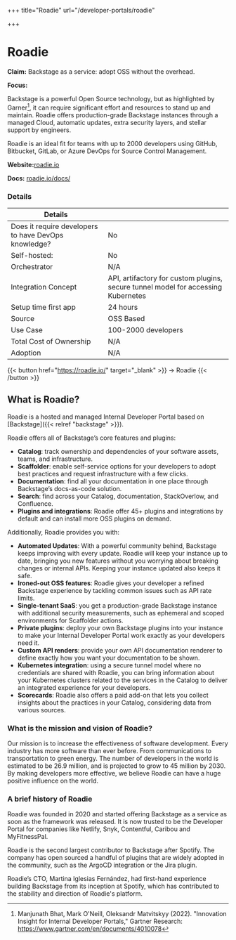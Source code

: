 +++
title="Roadie"
url="/developer-portals/roadie"

+++

# Roadie

**Claim:** Backstage as a service: adopt OSS without the overhead.

**Focus:** 

Backstage is a powerful Open Source technology, but as highlighted by Garner[^1], it can require significant effort and resources to stand up and maintain. Roadie offers production-grade Backstage instances through a managed Cloud, automatic updates, extra security layers, and stellar support by engineers. 

Roadie is an ideal fit for teams with up to 2000 developers using GitHub, Bitbucket, GitLab, or Azure DevOps for Source Control Management.

**Website:**[roadie.io](https://roadie.io/)

**Docs:** [roadie.io/docs/](https://roadie.io/docs/)


### Details

| Details |  |
| --- | --- |
| Does it require developers to have DevOps knowledge? | No |
| Self-hosted: | No |
| Orchestrator | N/A |
| Integration Concept | API, artifactory for custom plugins, secure tunnel model for accessing Kubernetes |
| Setup time first app | 24 hours |
| Source | OSS Based |
| Use Case | 100-2000 developers |
| Total Cost of Ownership | N/A |
| Adoption | N/A |

{{< button href="https://roadie.io/" target="_blank" >}}
-> Roadie
{{< /button >}}  

What is Roadie?
---------------------

Roadie is a hosted and managed Internal Developer Portal based on [Backstage]({{< relref "backstage" >}}).

Roadie offers all of Backstage’s core features and plugins:

- **Catalog**: track ownership and dependencies of your software assets, teams, and infrastructure.
- **Scaffolder**: enable self-service options for your developers to adopt best practices and request infrastructure with a few clicks.
- **Documentation**: find all your documentation in one place through Backstage’s docs-as-code solution.
- **Search**: find across your Catalog, documentation, StackOverlow, and Confluence.
- **Plugins and integrations**: Roadie offer 45+ plugins and integrations by default and can install more OSS plugins on demand.

Additionally, Roadie provides you with:

- **Automated Updates**: With a powerful community behind, Backstage keeps improving with every update. Roadie will keep your instance up to date, bringing you new features without you worrying about breaking changes or internal APIs. Keeping your instance updated also keeps it safe.
- **Ironed-out OSS features**: Roadie gives your developer a refined Backstage experience by tackling common issues such as API rate limits.
- **Single-tenant SaaS**: you get a production-grade Backstage instance with additional security measurements, such as ephemeral and scoped environments for Scaffolder actions.
- **Private plugins**: deploy your own Backstage plugins into your instance to make your Internal Developer Portal work exactly as your developers need it.
- **Custom API renders**: provide your own API documentation renderer to define exactly how you want your documentation to be shown.
- **Kubernetes integration**: using a secure tunnel model where no credentials are shared with Roadie, you can bring information about your Kubernetes clusters related to the services in the Catalog to deliver an integrated experience for your developers.
- **Scorecards**: Roadie also offers a paid add-on that lets you collect insights about the practices in your Catalog, considering data from various sources.


### What is the mission and vision of Roadie?

Our mission is to increase the effectiveness of software development. Every industry has more software than ever before. From communications to transportation to green energy. The number of developers in the world is estimated to be 26.9 million, and is projected to grow to 45 million by 2030. By making  developers more effective, we believe Roadie can have a huge positive influence on the world.

### A brief history of Roadie

Roadie was founded in 2020 and started offering Backstage as a service as soon as the framework was released. It is now trusted to be the Developer Portal for companies like Netlify, Snyk, Contentful, Caribou and MyFitnessPal. 

Roadie is the second largest contributor to Backstage after Spotify. The company has open sourced a handful of plugins that are widely adopted in the community, such as the ArgoCD integration or the Jira plugin.

Roadie’s CTO, Martina Iglesias Fernández, had first-hand experience building Backstage from its inception at Spotify, which has contributed to the stability and direction of Roadie's platform.


[^1]: Manjunath Bhat, Mark O'Neill, Oleksandr Matvitskyy (2022). "Innovation Insight for Internal Developer Portals," Gartner Research: <https://www.gartner.com/en/documents/4010078>